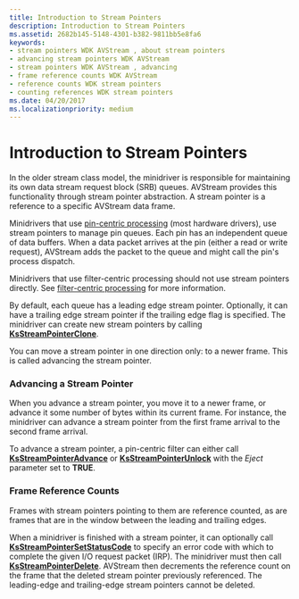 ```yaml
---
title: Introduction to Stream Pointers
description: Introduction to Stream Pointers
ms.assetid: 2682b145-5148-4301-b382-9811bb5e8fa6
keywords:
- stream pointers WDK AVStream , about stream pointers
- advancing stream pointers WDK AVStream
- stream pointers WDK AVStream , advancing
- frame reference counts WDK AVStream
- reference counts WDK stream pointers
- counting references WDK stream pointers
ms.date: 04/20/2017
ms.localizationpriority: medium
---
```


# Introduction to Stream Pointers





In the older stream class model, the minidriver is responsible for maintaining its own data stream request block (SRB) queues. AVStream provides this functionality through stream pointer abstraction. A stream pointer is a reference to a specific AVStream data frame.

Minidrivers that use [pin-centric processing](pin-centric-processing.md) (most hardware drivers), use stream pointers to manage pin queues. Each pin has an independent queue of data buffers. When a data packet arrives at the pin (either a read or write request), AVStream adds the packet to the queue and might call the pin's process dispatch.

Minidrivers that use filter-centric processing should not use stream pointers directly. See [filter-centric processing](filter-centric-processing.md) for more information.

By default, each queue has a leading edge stream pointer. Optionally, it can have a trailing edge stream pointer if the trailing edge flag is specified. The minidriver can create new stream pointers by calling [**KsStreamPointerClone**](https://docs.microsoft.com/windows-hardware/drivers/ddi/ks/nf-ks-ksstreampointerclone).

You can move a stream pointer in one direction only: to a newer frame. This is called advancing the stream pointer.

### Advancing a Stream Pointer

When you advance a stream pointer, you move it to a newer frame, or advance it some number of bytes within its current frame. For instance, the minidriver can advance a stream pointer from the first frame arrival to the second frame arrival.

To advance a stream pointer, a pin-centric filter can either call [**KsStreamPointerAdvance**](https://docs.microsoft.com/windows-hardware/drivers/ddi/ks/nf-ks-ksstreampointeradvance) or [**KsStreamPointerUnlock**](https://docs.microsoft.com/windows-hardware/drivers/ddi/ks/nf-ks-ksstreampointerunlock) with the *Eject* parameter set to **TRUE**.

### Frame Reference Counts

Frames with stream pointers pointing to them are reference counted, as are frames that are in the window between the leading and trailing edges.

When a minidriver is finished with a stream pointer, it can optionally call [**KsStreamPointerSetStatusCode**](https://docs.microsoft.com/windows-hardware/drivers/ddi/ks/nf-ks-ksstreampointersetstatuscode) to specify an error code with which to complete the given I/O request packet (IRP). The minidriver must then call [**KsStreamPointerDelete**](https://docs.microsoft.com/windows-hardware/drivers/ddi/ks/nf-ks-ksstreampointerdelete). AVStream then decrements the reference count on the frame that the deleted stream pointer previously referenced. The leading-edge and trailing-edge stream pointers cannot be deleted.

 

 




